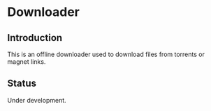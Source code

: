 # Downloader

## Introduction
This is an offline downloader used to download files from torrents or magnet links.

## Status
Under development.
